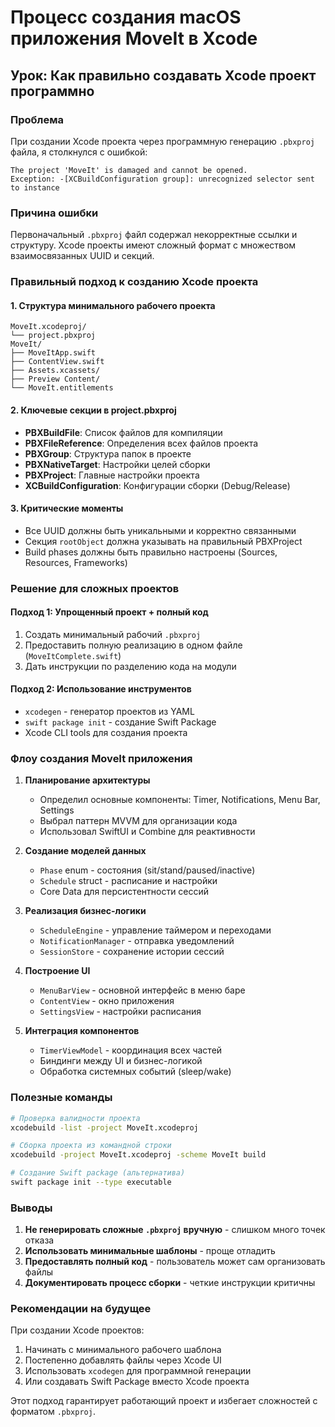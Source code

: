 # Процесс создания macOS приложения MoveIt в Xcode

## Урок: Как правильно создавать Xcode проект программно

### Проблема
При создании Xcode проекта через программную генерацию `.pbxproj` файла, я столкнулся с ошибкой:
```
The project 'MoveIt' is damaged and cannot be opened.
Exception: -[XCBuildConfiguration group]: unrecognized selector sent to instance
```

### Причина ошибки
Первоначальный `.pbxproj` файл содержал некорректные ссылки и структуру. Xcode проекты имеют сложный формат с множеством взаимосвязанных UUID и секций.

### Правильный подход к созданию Xcode проекта

#### 1. Структура минимального рабочего проекта
```
MoveIt.xcodeproj/
└── project.pbxproj
MoveIt/
├── MoveItApp.swift
├── ContentView.swift
├── Assets.xcassets/
├── Preview Content/
└── MoveIt.entitlements
```

#### 2. Ключевые секции в project.pbxproj
- **PBXBuildFile**: Список файлов для компиляции
- **PBXFileReference**: Определения всех файлов проекта
- **PBXGroup**: Структура папок в проекте
- **PBXNativeTarget**: Настройки целей сборки
- **PBXProject**: Главные настройки проекта
- **XCBuildConfiguration**: Конфигурации сборки (Debug/Release)

#### 3. Критические моменты
- Все UUID должны быть уникальными и корректно связанными
- Секция `rootObject` должна указывать на правильный PBXProject
- Build phases должны быть правильно настроены (Sources, Resources, Frameworks)

### Решение для сложных проектов

#### Подход 1: Упрощенный проект + полный код
1. Создать минимальный рабочий `.pbxproj`
2. Предоставить полную реализацию в одном файле (`MoveItComplete.swift`)
3. Дать инструкции по разделению кода на модули

#### Подход 2: Использование инструментов
- `xcodegen` - генератор проектов из YAML
- `swift package init` - создание Swift Package
- Xcode CLI tools для создания проекта

### Флоу создания MoveIt приложения

1. **Планирование архитектуры**
   - Определил основные компоненты: Timer, Notifications, Menu Bar, Settings
   - Выбрал паттерн MVVM для организации кода
   - Использовал SwiftUI и Combine для реактивности

2. **Создание моделей данных**
   - `Phase` enum - состояния (sit/stand/paused/inactive)
   - `Schedule` struct - расписание и настройки
   - Core Data для персистентности сессий

3. **Реализация бизнес-логики**
   - `ScheduleEngine` - управление таймером и переходами
   - `NotificationManager` - отправка уведомлений
   - `SessionStore` - сохранение истории сессий

4. **Построение UI**
   - `MenuBarView` - основной интерфейс в меню баре
   - `ContentView` - окно приложения
   - `SettingsView` - настройки расписания

5. **Интеграция компонентов**
   - `TimerViewModel` - координация всех частей
   - Биндинги между UI и бизнес-логикой
   - Обработка системных событий (sleep/wake)

### Полезные команды

```bash
# Проверка валидности проекта
xcodebuild -list -project MoveIt.xcodeproj

# Сборка проекта из командной строки
xcodebuild -project MoveIt.xcodeproj -scheme MoveIt build

# Создание Swift package (альтернатива)
swift package init --type executable
```

### Выводы

1. **Не генерировать сложные `.pbxproj` вручную** - слишком много точек отказа
2. **Использовать минимальные шаблоны** - проще отладить
3. **Предоставлять полный код** - пользователь может сам организовать файлы
4. **Документировать процесс сборки** - четкие инструкции критичны

### Рекомендации на будущее

При создании Xcode проектов:
1. Начинать с минимального рабочего шаблона
2. Постепенно добавлять файлы через Xcode UI
3. Использовать `xcodegen` для программной генерации
4. Или создавать Swift Package вместо Xcode проекта

Этот подход гарантирует работающий проект и избегает сложностей с форматом `.pbxproj`.